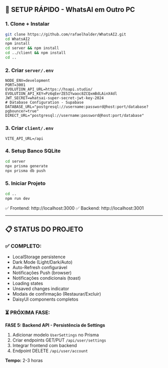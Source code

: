 ## 🚀 SETUP RÁPIDO - WhatsAI em Outro PC

### **1. Clone + Instalar**
```bash
git clone https://github.com/rafaelhalder/WhatsAI2.git
cd WhatsAI2
npm install
cd server && npm install
cd ../client && npm install
cd ..
```

### **2. Criar `server/.env`**
```env
NODE_ENV=development
PORT=3001
EVOLUTION_API_URL=https://hsapi.studio/
EVOLUTION_API_KEY=Pz6qEerZE5IYwaoc8ZCQxmBdLAinX4dl
JWT_SECRET=whatsai-super-secret-jwt-key-2024
# Database Configuration - Supabase
DATABASE_URL="postgresql://username:password@host:port/database?pgbouncer=true"
DIRECT_URL="postgresql://username:password@host:port/database"
```

### **3. Criar `client/.env`**
```env
VITE_API_URL=/api
```

### **4. Setup Banco SQLite**
```bash
cd server
npx prisma generate
npx prisma db push
```

### **5. Iniciar Projeto**
```bash
cd ..
npm run dev
```

✅ Frontend: http://localhost:3000
✅ Backend: http://localhost:3001

---

## 📋 STATUS DO PROJETO

### ✅ **COMPLETO:**
- LocalStorage persistence
- Dark Mode (Light/Dark/Auto)
- Auto-Refresh configurável
- Notificações Push (browser)
- Notificações condicionais (toast)
- Loading states
- Unsaved changes indicator
- Modais de confirmação (Restaurar/Excluir)
- DaisyUI components completos

### ⏳ **PRÓXIMA FASE:**
**FASE 5: Backend API - Persistência de Settings**

1. Adicionar modelo `UserSettings` no Prisma
2. Criar endpoints GET/PUT `/api/user/settings`
3. Integrar frontend com backend
4. Endpoint DELETE `/api/user/account`

**Tempo:** 2-3 horas
